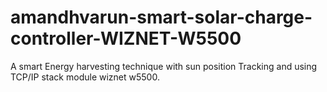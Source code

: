 # amandhvarun-smart-solar-charge-controller-WIZNET-W5500
A smart Energy harvesting technique with sun position Tracking and using TCP/IP stack module wiznet w5500.
